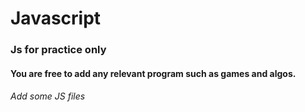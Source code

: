 # Javascript
### Js for practice only
#### You are free to add any relevant program such as games and algos.



###### Add some JS files
